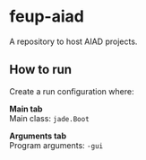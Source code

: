 # feup-aiad

A repository to host AIAD projects.

## How to run

Create a run configuration where:

**Main tab**  
Main class: `jade.Boot`

**Arguments tab**  
Program arguments: `-gui`
